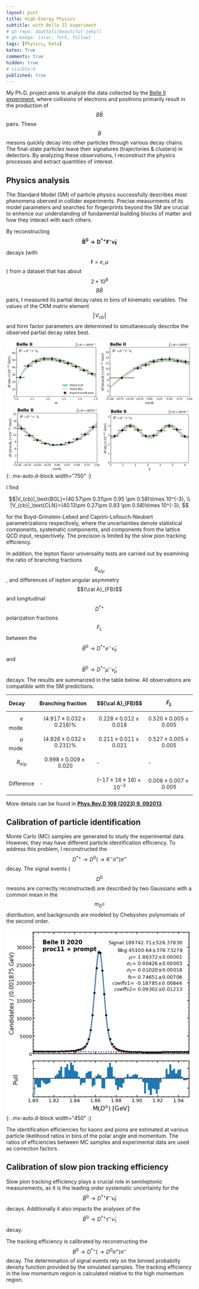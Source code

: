 ```yaml
---
layout: post
title: High-Energy Physics
subtitle: with Belle II experiment
# gh-repo: daattali/beautiful-jekyll
# gh-badge: [star, fork, follow]
tags: [Physics, Data]
katex: True
comments: true
hidden: true
# visible:0
published: true
---
```


My Ph.D. project amis to analyze the data collected by the [Belle II experiment](https://www.belle2.org/), where collisions of electrons and positrons primarily result in the production of $$B \bar B$$ pairs. These $$B$$ mesons quickly decay into other particles through various decay chains. The final-state particles leave their signatures (trajectories & clusters) in detectors. By analyzing these observations, I reconstruct the physics processes and extract quantities of interest.
<!-- [interest]({{ site.baseurl }}{% link pages/2020-02-26-data.md %}). -->

## Physics analysis

The Standard Model (SM) of particle physics successfully describes most phenomena oberved in collider experiments. Precise measurments of its model parameters and searches for fingerprints beyond the SM are crucial to enhence our understanding of fundamental building blocks of matter and how they interact with each others. 

By reconstructing $$\boldsymbol{\bar B^0 \to D^{*+}\ell^-\bar\nu_\ell}$$ decays (with $$\ell=e, \mu$$) from a dataset that has about $$2\times 10^8$$ $$B \bar B$$ pairs, I measured its partial decay rates in bins of kinematic variables. The values of the CKM matrix element $$⎮V_{cb}⎮$$ and form factor parameters are determined to simultaneously describe the observed partial decay rates best. 

![Crepe](/assets/img/fit.png){: .mx-auto.d-block width="750" :}

I find 

$$|V_{cb}|_\text{BGL}=(40.57\pm 0.31\pm 0.95 \pm 0.58)\times 10^{-3}, \\
|V_{cb}|_\text{CLN}=(40.13\pm 0.27\pm 0.93 \pm 0.58)\times 10^{-3}, $$

for the Boyd-Grinstein-Lebed and Caprini-Lellouch-Neubert parametrizations respectively, where the uncertainties denote statistical components, systematic components, and components from the lattice QCD input, respectively. The precision is limited by the slow pion tracking efficiency.

In addition, the lepton flavor universality tests are carried out by examining the ratio of branching fractions $$R_{e/\mu}$$, and differences of lepton angular asymmetry $${\cal A}_{FB}$$ and longitudinal $$D^{*+}$$ polarization fractions $$F_L$$ between the $$\bar B^0 \to D^{*+}e^-\bar\nu_e$$ and $$\bar B^0 \to D^{*+}\mu^-\bar\nu_\mu$$ decays. The results are summarized in the table below. All observations are compatible with the SM predictions.

| Decay | Branching fraction | $${\cal A}_{FB}$$ | $$F_L$$ |
| :------ |:--- |:--- | :--- |
| $$e$$ mode | $$(4.917\pm 0.032\pm 0.216)\%$$ | $$0.228\pm 0.012 \pm 0.018$$ | $$0.520\pm 0.005 \pm 0.005$$ |
| $$\mu$$ mode | $$(4.926\pm 0.032\pm 0.231)\%$$ | $$0.211\pm 0.011 \pm 0.021$$ | $$0.527\pm 0.005 \pm 0.005$$ |
| $$R_{e/\mu}$$ | $$0.998\pm 0.009\pm 0.020$$ | - | - |
| Difference | - | $$(-17\pm 16\pm 16)\times 10^{-3}$$ | $$0.006\pm 0.007\pm 0.005$$ |

More details can be found in [**Phys.Rev.D 108 (2023) 9, 092013**](https://doi.org/10.1103/PhysRevD.108.092013).


## Calibration of particle identification

Monte Carlo (MC) samples are generated to study the experimental data. However, they may have different particle identification efficiency. To address this problem, I reconstructed the $$D^*{^+}\to D^0(\to K^-\pi^+)\pi^+$$ decay. The signal events ($$D^0$$ mesons are correctly reconstructed) are described by two Gaussians with a common mean in the $$m_{D^0}$$ distribution, and backgrounds are modeled by Chebyshev polynomials of the second order. 

![Crepe](/assets/img/PID.png){: .mx-auto.d-block width="450" :}

The identification efficiencies for kaons and pions are estimated at various particle likelihood ratios in bins of the polar angle and momentum. The ratios of efficiencies between MC samples and experimental data are used as correction factors.

## Calibration of slow pion tracking efficiency

Slow pion tracking efficiency plays a crucial role in semileptonic measurements, as it is the leading order systematic uncertainty for the $$\bar B^0 \to D^{*+}\ell^-\bar\nu_\ell$$ decays. Additionally it also impacts the analyses of the $$\bar B^0 \to D^{*+}\tau^-\bar\nu_\tau$$ decay. 

The tracking efficiency is calibrated by reconstructing the $$B^0\to D^{*+}(\to D^0\pi^+)\pi^-$$ decay. The determination of signal events rely on the binned probabilty density function provided by the simulated samples. The tracking efficiency in the low momentum region is calculated relative to the high momentum region.

<!-- {: .box-note}
**Note:** This is a notification box. -->

<!-- How about a yummy crepe?

![Crepe](https://s3-media3.fl.yelpcdn.com/bphoto/cQ1Yoa75m2yUFFbY2xwuqw/348s.jpg)

It can also be centered!

![Crepe](https://s3-media3.fl.yelpcdn.com/bphoto/cQ1Yoa75m2yUFFbY2xwuqw/348s.jpg){: .mx-auto.d-block :}

Here's a code chunk:

~~~
var foo = function(x) {
  return(x + 5);
}
foo(3)
~~~

And here is the same code with syntax highlighting:

```javascript
var foo = function(x) {
  return(x + 5);
}
foo(3)
```

And here is the same code yet again but with line numbers:

{% highlight javascript linenos %}
var foo = function(x) {
  return(x + 5);
}
foo(3)
{% endhighlight %}

## Boxes
You can add notification, warning and error boxes like this:

### Notification

{: .box-note}
**Note:** This is a notification box.

### Warning

{: .box-warning}
**Warning:** This is a warning box.

### Error

{: .box-error}
**Error:** This is an error box. -->